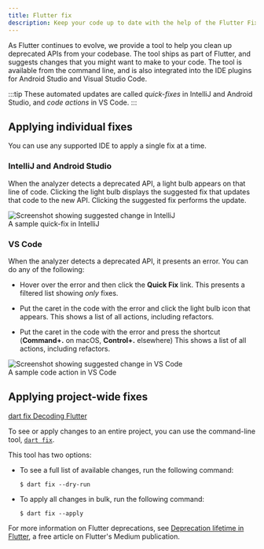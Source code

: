 ```yaml
---
title: Flutter fix
description: Keep your code up to date with the help of the Flutter Fix feature.
---
```


As Flutter continues to evolve, we provide a tool to help you clean up
deprecated APIs from your codebase. The tool ships as part of Flutter, and
suggests changes that you might want to make to your code. The tool is available
from the command line, and is also integrated into the IDE plugins for Android
Studio and Visual Studio Code.

:::tip
  These automated updates are called _quick-fixes_ in IntelliJ and Android
  Studio, and _code actions_ in VS Code.
:::

## Applying individual fixes

You can use any supported IDE
to apply a single fix at a time.

### IntelliJ and Android Studio

When the analyzer detects a deprecated API,
a light bulb appears on that line of code.
Clicking the light bulb displays the suggested fix
that updates that code to the new API.
Clicking the suggested fix performs the update.

![Screenshot showing suggested change in IntelliJ](/assets/images/docs/development/tools/flutter-fix-suggestion-intellij.png)<br>
A sample quick-fix in IntelliJ

### VS Code

When the analyzer detects a deprecated API,
it presents an error.
You can do any of the following:

* Hover over the error and then click the
  **Quick Fix** link.
  This presents a filtered list showing
  _only_ fixes.

* Put the caret in the code with the error and click
  the light bulb icon that appears.
  This shows a list of all actions, including
  refactors.

* Put the caret in the code with the error and
  press the shortcut
  (**Command+.** on macOS, **Control+.** elsewhere)
  This shows a list of all actions, including
  refactors.

![Screenshot showing suggested change in VS Code](/assets/images/docs/development/tools/flutter-fix-suggestion-vscode.png)<br>
A sample code action in VS Code

## Applying project-wide fixes

[dart fix Decoding Flutter][]

To see or apply changes to an entire project,
you can use the command-line tool, [`dart fix`][].

This tool has two options:

* To see a full list of available changes, run
  the following command:

  ```console
  $ dart fix --dry-run
  ```

* To apply all changes in bulk, run the
  following command:

  ```console
  $ dart fix --apply
  ```

For more information on Flutter deprecations, see
[Deprecation lifetime in Flutter][], a free article
on Flutter's Medium publication.


[Deprecation lifetime in Flutter]: {{site.flutter-medium}}/deprecation-lifetime-in-flutter-e4d76ee738ad
[`dart fix`]: {{site.dart-site}}/tools/dart-fix
[dart fix Decoding Flutter]: {{site.yt.watch}}?v=OBIuSrg_Quo
